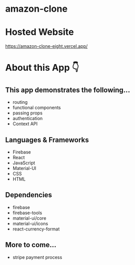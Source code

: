 # amazon-clone

# Hosted Website
https://amazon-clone-eight.vercel.app/

# About this App 👇
## This app demonstrates the following...
- routing
- functional components
- passing props
- authentication
- Context API

## Languages & Frameworks
- Firebase
- React
- JavaScript
- Material-UI
- CSS 
- HTML

## Dependencies
- firebase
- firebase-tools
- material-ui/core
- material-ui/icons
- react-currency-format

## More to come...
- stripe payment process 




